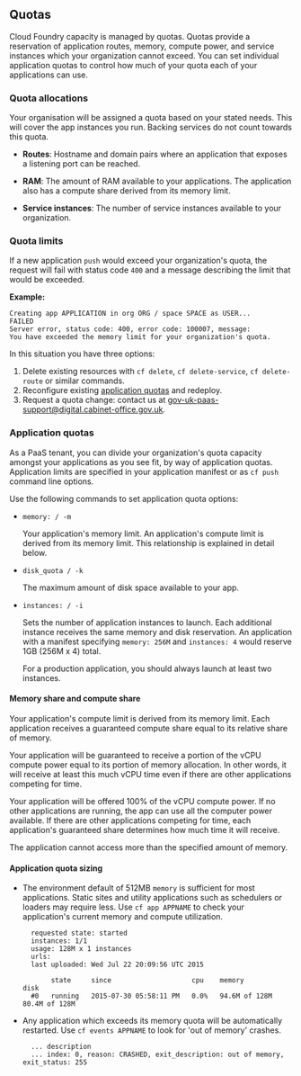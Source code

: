 ## Quotas

Cloud Foundry capacity is managed by quotas. Quotas provide a reservation of application routes, memory, compute power, and service instances which your organization cannot exceed. You can set individual application quotas to control how much of your quota each of your applications can use.

### Quota allocations

Your organisation will be assigned a quota based on your stated needs. This will cover the app instances you run. Backing services do not count towards this quota.

+ **Routes**: Hostname and domain pairs where an application that exposes a listening port can be reached.

+ **RAM**: The amount of RAM available to your applications. The application also has a compute share derived from its memory limit.

+ **Service instances**: The number of service instances available to your organization. 



### Quota limits

If a new application `push` would exceed your organization's quota, the request will fail with status code `400` and a message describing the limit that would be exceeded.

**Example:**

	Creating app APPLICATION in org ORG / space SPACE as USER...
	FAILED
	Server error, status code: 400, error code: 100007, message: 
	You have exceeded the memory limit for your organization's quota.

In this situation you have three options:

1. Delete existing resources with `cf delete`, `cf delete-service`, `cf delete-route` or similar commands.
2. Reconfigure existing [application quotas](#application-quotas) and redeploy.
3. Request a quota change: contact us at [gov-uk-paas-support@digital.cabinet-office.gov.uk](mailto:gov-uk-paas-support@digital.cabinet-office.gov.uk).

### Application quotas

As a PaaS tenant, you can divide your organization's quota capacity amongst your applications as you see fit, by way of application quotas. Application limits are specified in your application manifest or as `cf push` command line options.

Use the following commands to set application quota options:

+ `memory: / -m`

	Your application's memory limit. An application's compute limit is derived from its memory limit. This relationship is explained in detail below.

+ `disk_quota / -k`

	The maximum amount of disk space available to your app.

+ `instances: / -i`

	Sets the number of application instances to launch. Each additional instance receives the same memory and disk reservation. An application with a manifest specifying `memory: 256M` and `instances: 4` would reserve 1GB (256M x 4) total.

	For a production application, you should always launch at least two instances.

#### Memory share and compute share

Your application's compute limit is derived from its memory limit. Each application receives a guaranteed compute share equal to its relative share of memory.

Your application will be guaranteed to receive a portion of the vCPU compute power equal to its portion of memory allocation. In other words, it will receive at least this much vCPU time even if there are other applications competing for time.

Your application will be offered 100% of the vCPU compute power. If no other applications are running, the app can use all the computer power available.
If there are other applications competing for time, each application's guaranteed share determines how much time it will receive.

The application cannot access more than the specified amount of memory.


#### Application quota sizing

- The environment default of 512MB `memory` is sufficient for most applications. Static sites and utility applications such as schedulers or loaders may require less. Use `cf app APPNAME` to check your application's current memory and compute utilization.

		requested state: started
		instances: 1/1
		usage: 128M x 1 instances
		urls: 
		last uploaded: Wed Jul 22 20:09:56 UTC 2015
		
		     state     since                    cpu    memory          disk          
		#0   running   2015-07-30 05:58:11 PM   0.0%   94.6M of 128M   80.4M of 128M      


- Any application which exceeds its memory quota will be automatically restarted. Use `cf events APPNAME` to look for 'out of memory' crashes.

		... description   
		... index: 0, reason: CRASHED, exit_description: out of memory, exit_status: 255 


